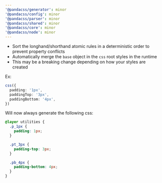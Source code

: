 ```yaml
---
'@pandacss/generator': minor
'@pandacss/config': minor
'@pandacss/parser': minor
'@pandacss/shared': minor
'@pandacss/core': minor
'@pandacss/node': minor
---
```


- Sort the longhand/shorthand atomic rules in a deterministic order to prevent property conflicts
- Automatically merge the `base` object in the `css` root styles in the runtime
- This may be a breaking change depending on how your styles are created

Ex:

```ts
css({
  padding: '1px',
  paddingTop: '3px',
  paddingBottom: '4px',
})
```

Will now always generate the following css:

```css
@layer utilities {
  .p_1px {
    padding: 1px;
  }

  .pt_3px {
    padding-top: 3px;
  }

  .pb_4px {
    padding-bottom: 4px;
  }
}
```

